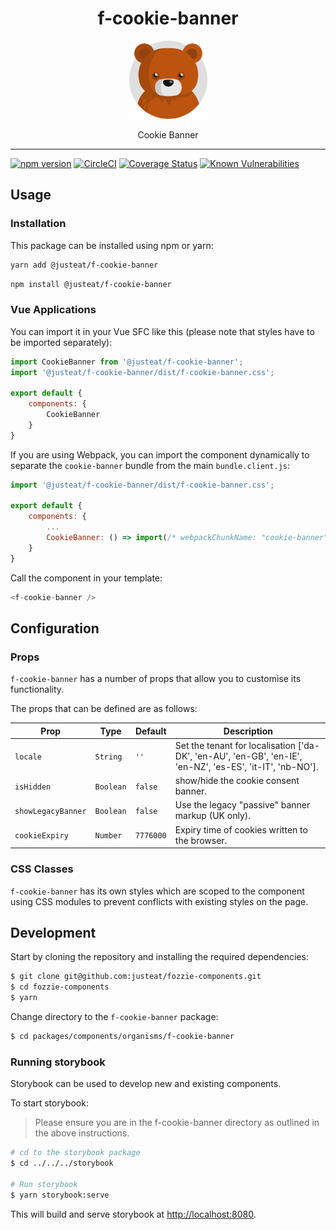 <div align="center">
  <h1>f-cookie-banner</h1>

  <img width="125" alt="Fozzie Bear" src="../../../../bear.png" />

  <p>Cookie Banner</p>
</div>

---

[![npm version](https://badge.fury.io/js/%40justeat%2Ff-cookie-banner.svg)](https://badge.fury.io/js/%40justeat%2Ff-cookie-banner)
[![CircleCI](https://circleci.com/gh/justeat/fozzie-components.svg?style=svg)](https://circleci.com/gh/justeat/workflows/fozzie-components)
[![Coverage Status](https://coveralls.io/repos/github/justeat/f-cookie-banner/badge.svg)](https://coveralls.io/github/justeat/f-cookie-banner)
[![Known Vulnerabilities](https://snyk.io/test/github/justeat/f-cookie-banner/badge.svg?targetFile=package.json)](https://snyk.io/test/github/justeat/f-cookie-banner?targetFile=package.json)


## Usage

### Installation

This package can be installed using npm or yarn:

```sh
yarn add @justeat/f-cookie-banner
```

```sh
npm install @justeat/f-cookie-banner
```

### Vue Applications

You can import it in your Vue SFC like this (please note that styles have to be imported separately):

```js
import CookieBanner from '@justeat/f-cookie-banner';
import '@justeat/f-cookie-banner/dist/f-cookie-banner.css';

export default {
    components: {
        CookieBanner
    }
}
```

If you are using Webpack, you can import the component dynamically to separate the `cookie-banner` bundle from the main `bundle.client.js`:

```js
import '@justeat/f-cookie-banner/dist/f-cookie-banner.css';

export default {
    components: {
        ...
        CookieBanner: () => import(/* webpackChunkName: "cookie-banner" */ '@justeat/f-cookie-banner')
    }
}
```

Call the component in your template:

```js
<f-cookie-banner />
```

## Configuration

### Props

`f-cookie-banner` has a number of props that allow you to customise its functionality.

The props that can be defined are as follows:

| Prop  | Type  | Default | Description |
| ----- | ----- | ------- | ----------- |
| `locale` | `String` | `''` | Set the tenant for localisation ['da-DK', 'en-AU', 'en-GB', 'en-IE', 'en-NZ', 'es-ES', 'it-IT', 'nb-NO']. |
| `isHidden` | `Boolean` | `false` | show/hide the cookie consent banner. |
| `showLegacyBanner` | `Boolean` | `false` | Use the legacy "passive" banner markup (UK only). |
| `cookieExpiry` | `Number` | `7776000` | Expiry time of cookies written to the browser. |

### CSS Classes

`f-cookie-banner` has its own styles which are scoped to the component using CSS modules to prevent conflicts with existing styles on the page.

## Development

Start by cloning the repository and installing the required dependencies:

```sh
$ git clone git@github.com:justeat/fozzie-components.git
$ cd fozzie-components
$ yarn
```

Change directory to the `f-cookie-banner` package:

```sh
$ cd packages/components/organisms/f-cookie-banner
```

### Running storybook

Storybook can be used to develop new and existing components.

To start storybook:

> Please ensure you are in the f-cookie-banner directory as outlined in the above instructions.

```sh
# cd to the storybook package
$ cd ../../../storybook

# Run storybook
$ yarn storybook:serve
```

This will build and serve storybook at [http://localhost:8080](http://localhost:8080).
